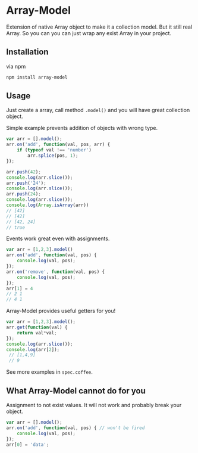 Array-Model
===

Extension of native Array object to make it a collection model. But it still real Array. So you can you can just wrap any exist Array in your project.

## Installation

via npm

```bash
npm install array-model
```

## Usage

Just create a array, call method `.model()` and you will have great collection object.

Simple example prevents addition of objects with wrong type.

```javascript
var arr = [].model();
arr.on('add', function(val, pos, arr) {
    if (typeof val !== 'number')
        arr.splice(pos, 1);
});

arr.push(42);
console.log(arr.slice());
arr.push('24');
console.log(arr.slice());
arr.push(24);
console.log(arr.slice());
console.log(Array.isArray(arr))
// [42]
// [42]
// [42, 24]
// true
```

Events work great even with assignments.

```javascript
var arr = [1,2,3].model()
arr.on('add', function(val, pos) {
    console.log(val, pos);
});
arr.on('remove', function(val, pos) {
    console.log(val, pos);
});
arr[1] = 4
// 2 1
// 4 1
```

Array-Model provides useful getters for you!

```javascript
var arr = [1,2,3].model();
arr.get(function(val) {
    return val*val;
});
console.log(arr.slice());
console.log(arr[2]);
 // [1,4,9]
 // 9
```

See more examples in `spec.coffee`.

## What Array-Model cannot do for you

Assignment to not exist values. It will not work and probably break your object.

```javascript
var arr = [].model();
arr.on('add', function(val, pos) { // won't be fired
    console.log(val, pos);
});
arr[0] = 'data';
```
